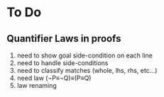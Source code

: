 # To Do

## Quantifier Laws in proofs

1. need to show goal side-condition on each line
2. need to handle side-conditions
3. need to classify matches (whole, lhs, rhs, etc...)
4. need law (¬P≡¬Q)≡(P≡Q)
5. law renaming
